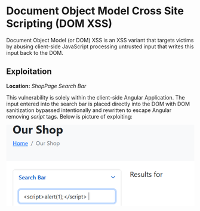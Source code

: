 # Document Object Model Cross Site Scripting (DOM XSS)
Document Object Model (or DOM) XSS is an XSS variant that targets victims by abusing client-side JavaScript processing untrusted input that writes this input back to the DOM.

## Exploitation
**Location:** _ShopPage Search Bar_

This vulnerability is solely within the client-side Angular Application.  The input entered into the search bar is placed directly into the DOM with DOM sanitization bypassed intentionally and rewritten to escape Angular removing _script_ tags.  Below is picture of exploiting:

![Alt text](../images/domxss.png?raw=true "Title")


